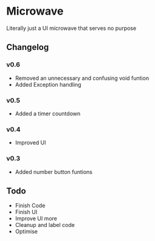 # Microwave
Literally just a UI microwave that serves no purpose

## Changelog
### v0.6
- Removed an unnecessary and confusing void funtion
- Added Exception handling
### v0.5
- Added a timer countdown
### v0.4
- Improved UI
### v0.3
- Added number button funtions

## Todo
- Finish Code
- Finish UI
- Improve UI more
- Cleanup and label code
- Optimise
